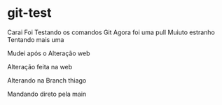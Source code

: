 # git-test
Carai Foi Testando os comandos Git
Agora foi uma pull
Muiuto estranho
Tentando mais uma

Mudei após o Alteração web

Alteração feita na web

Alterando na Branch thiago

Mandando direto pela main 
